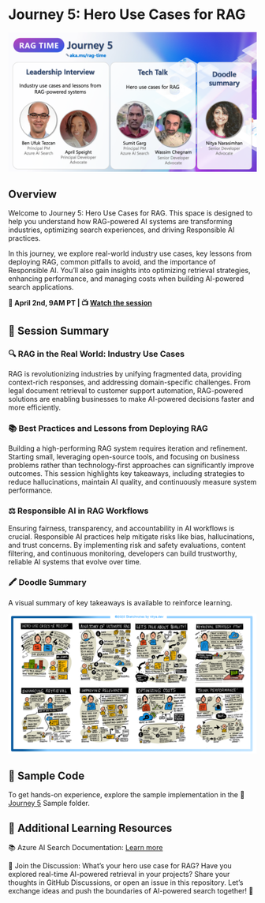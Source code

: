 # Journey 5: Hero Use Cases for RAG

![Journey 5 Context](./../images/j5.png)

## Overview

Welcome to Journey 5: Hero Use Cases for RAG. This space is designed to help you understand how RAG-powered AI systems are transforming industries, optimizing search experiences, and driving Responsible AI practices.

In this journey, we explore real-world industry use cases, key lessons from deploying RAG, common pitfalls to avoid, and the importance of Responsible AI. You’ll also gain insights into optimizing retrieval strategies, enhancing performance, and managing costs when building AI-powered search applications.

**📅 April 2nd, 9AM PT | 📺 [Watch the session](https://aka.ms/rag-time/journey5)**

## 🎥 Session Summary

### 🔍 RAG in the Real World: Industry Use Cases

RAG is revolutionizing industries by unifying fragmented data, providing context-rich responses, and addressing domain-specific challenges. From legal document retrieval to customer support automation, RAG-powered solutions are enabling businesses to make AI-powered decisions faster and more efficiently.

### 📚 Best Practices and Lessons from Deploying RAG

Building a high-performing RAG system requires iteration and refinement. Starting small, leveraging open-source tools, and focusing on business problems rather than technology-first approaches can significantly improve outcomes. This session highlights key takeaways, including strategies to reduce hallucinations, maintain AI quality, and continuously measure system performance.

### ⚖ Responsible AI in RAG Workflows

Ensuring fairness, transparency, and accountability in AI workflows is crucial. Responsible AI practices help mitigate risks like bias, hallucinations, and trust concerns. By implementing risk and safety evaluations, content filtering, and continuous monitoring, developers can build trustworthy, reliable AI systems that evolve over time.

### 🖍 Doodle Summary

A visual summary of key takeaways is available to reinforce learning.

![Doodle summary journey 5](./../images/visuals/J5-recap.png)

## 📂 Sample Code

To get hands-on experience, explore the sample implementation in the 📂 [Journey 5](./sample/) Sample folder.

## 🔗 Additional Learning Resources

📚 Azure AI Search Documentation: [Learn more](https://learn.microsoft.com/en-us/azure/search/)

💬 Join the Discussion: What’s your hero use case for RAG? Have you explored real-time AI-powered retrieval in your projects? Share your thoughts in GitHub Discussions, or open an issue in this repository. Let’s exchange ideas and push the boundaries of AI-powered search together! 🚀
